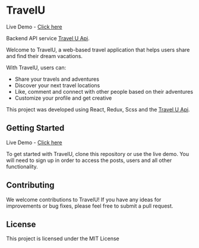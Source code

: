 # TravelU
Live Demo - [Click here](https://travel-u.netlify.app/)

Backend API service [Travel U Api](https://github.com/DorPlaut/TravelU-Server).


Welcome to TravelU, a web-based travel application that helps users share and find their dream vacations.

With TravelU, users can:

-   Share your travels and adventures
-   Discover your next travel locations
-   Like, comment and connect with other people based on their adventures
-   Customize your profile and get creative 

This project was developed using React, Redux, Scss and the [Travel U Api](https://github.com/DorPlaut/TravelU-Server).

## Getting Started
Live Demo - [Click here](https://travel-u.netlify.app/)

To get started with TravelU, clone this repository or use the live demo. You will need to sign up  in order to access the posts, users and all other functionality.

## Contributing

We welcome contributions to TravelU! If you have any ideas for improvements or bug fixes, please feel free to submit a pull request.

## License

This project is licensed under the MIT License 
